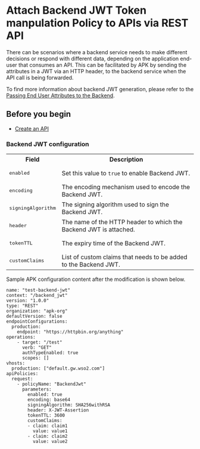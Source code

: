 # Attach Backend JWT Token manpulation Policy to APIs via REST API

There can be scenarios where a backend service needs to make different decisions or respond with different data, depending on the application end-user that consumes an API. This can be facilitated by APK by sending the attributes in a JWT via an HTTP header, to the backend service when the API call is being forwarded.

To find more information about backend JWT generation, please refer to the [Passing End User Attributes to the Backend](https://apim.docs.wso2.com/en/latest/deploy-and-publish/deploy-on-gateway/choreo-connect/passing-enduser-attributes-to-the-backend-via-choreo-connect/#enabling-the-default-backend-jwt-generator).

## Before you begin

- [Create an API](../../get-started/quick-start-guide.md)

### Backend JWT configuration

<table>
    <tbody>
        <tr>
            <th colspan="2">Field</th>
            <th>Description</th>
        </tr>
        <tr>
            <td colspan="2" class="confluenceTd"><pre>enabled</pre></td>
            <td class="confluenceTd">Set this value to <code>true</code> to enable Backend JWT.</td>
        </tr>
        <tr>
            <td colspan="2" class="confluenceTd"><pre>encoding</pre></td>
            <td class="confluenceTd">The encoding mechanism used to encode the Backend JWT.</td>
        </tr>
        <tr>
            <td colspan="2" class="confluenceTd"><pre>signingAlgorithm</pre></td>
            <td class="confluenceTd">The signing algorithm used to sign the Backend JWT.</td>
        </tr>
        <tr>
            <td colspan="2" class="confluenceTd"><pre>header</pre></td>
            <td class="confluenceTd">The name of the HTTP header to which the Backend JWT is attached.</td>
        </tr>
        <tr>
            <td colspan="2" class="confluenceTd"><pre>tokenTTL</pre></td>
            <td class="confluenceTd">The expiry time of the Backend JWT.</td>
        </tr>
        <tr>
            <td colspan="2" class="confluenceTd"><pre>customClaims</pre></td>
            <td class="confluenceTd">List of custom claims that needs to be added to the Backend JWT.</td>
        </tr>
    </tbody>
</table>


   Sample APK configuration content after the modification is shown below.

   ```
   name: "test-backend-jwt"
   context: "/backend_jwt"
   version: "1.0.0"
   type: "REST"
   organization: "apk-org"
   defaultVersion: false
   endpointConfigurations:
     production:
       endpoint: "https://httpbin.org/anything"
   operations:
       - target: "/test"
         verb: "GET"
         authTypeEnabled: true
         scopes: []
   vhosts:
     production: ["default.gw.wso2.com"]
   apiPolicies:
     request:
       - policyName: "BackendJwt"
         parameters:
           enabled: true
           encoding: base64
           signingAlgorithm: SHA256withRSA
           header: X-JWT-Assertion
           tokenTTL: 3600
           customClaims:
           - claim: claim1
             value: value1
           - claim: claim2
             value: value2

   ```
